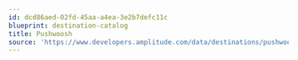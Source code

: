 ```yaml
---
id: dcd86aed-02fd-45aa-a4ea-3e2b7defc11c
blueprint: destination-catalog
title: Pushwoosh
source: 'https://www.developers.amplitude.com/data/destinations/pushwoosh'
---
```

